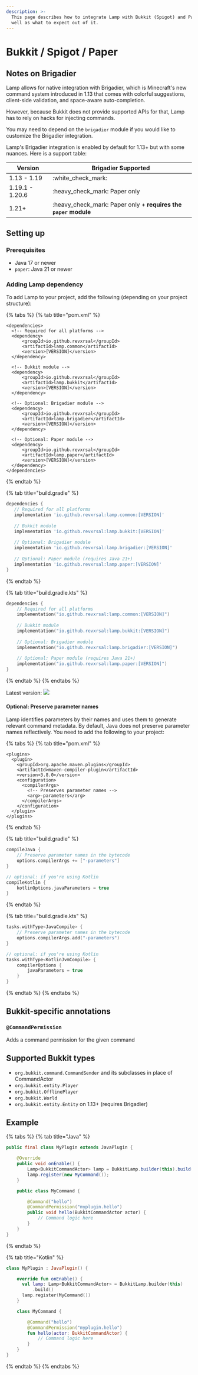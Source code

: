 ```yaml
---
description: >-
  This page describes how to integrate Lamp with Bukkit (Spigot) and Paper, as
  well as what to expect out of it.
---
```


# Bukkit / Spigot / Paper

## Notes on Brigadier

Lamp allows for native integration with Brigadier, which is Minecraft's new command system introduced in 1.13 that comes with colorful suggestions, client-side validation, and space-aware auto-completion.

However, because Bukkit does not provide supported APIs for that, Lamp has to rely on hacks for injecting commands.

You may need to depend on the `brigadier` module if you would like to customize the Brigadier integration.

Lamp's Brigadier integration is enabled by default for 1.13+ but with some nuances. Here is a support table:

| Version         | Brigadier Supported                                               |
| --------------- | ----------------------------------------------------------------- |
| 1.13 - 1.19     | :white\_check\_mark:                                              |
| 1.19.1 - 1.20.6 | :heavy\_check\_mark: Paper only                                   |
| 1.21+           | :heavy\_check\_mark: Paper only + **requires the `paper` module** |

## Setting up

### Prerequisites

* Java 17 or newer
* `paper`: Java 21 or newer

### Adding Lamp dependency

To add Lamp to your project, add the following (depending on your project structure):

{% tabs %}
{% tab title="pom.xml" %}
```markup
<dependencies>
  <!-- Required for all platforms -->
  <dependency>
      <groupId>io.github.revxrsal</groupId>
      <artifactId>lamp.common</artifactId> 
      <version>[VERSION]</version>
  </dependency>

  <!-- Bukkit module -->
  <dependency>
      <groupId>io.github.revxrsal</groupId>
      <artifactId>lamp.bukkit</artifactId>
      <version>[VERSION]</version>
  </dependency>  
  
  <!-- Optional: Brigadier module -->
  <dependency>
      <groupId>io.github.revxrsal</groupId>
      <artifactId>lamp.brigadier</artifactId>
      <version>[VERSION]</version>
  </dependency>
  
  <!-- Optional: Paper module -->
  <dependency>
      <groupId>io.github.revxrsal</groupId>
      <artifactId>lamp.paper</artifactId>
      <version>[VERSION]</version>
  </dependency>  
</dependencies>
```
{% endtab %}

{% tab title="build.gradle" %}
```groovy
dependencies {
   // Required for all platforms
   implementation 'io.github.revxrsal:lamp.common:[VERSION]'
   
   // Bukkit module
   implementation 'io.github.revxrsal:lamp.bukkit:[VERSION]'
   
   // Optional: Brigadier module
   implementation 'io.github.revxrsal:lamp.brigadier:[VERSION]'
   
   // Optional: Paper module (requires Java 21+)
   implementation 'io.github.revxrsal:lamp.paper:[VERSION]'
}
```
{% endtab %}

{% tab title="build.gradle.kts" %}
```kotlin
dependencies {
    // Required for all platforms
    implementation("io.github.revxrsal:lamp.common:[VERSION]")
    
    // Bukkit module
    implementation("io.github.revxrsal:lamp.bukkit:[VERSION]")
    
    // Optional: Brigadier module
    implementation("io.github.revxrsal:lamp.brigadier:[VERSION]")
    
    // Optional: Paper module (requires Java 21+)
    implementation("io.github.revxrsal:lamp.paper:[VERSION]")
}
```
{% endtab %}
{% endtabs %}

Latest version: ![](https://img.shields.io/maven-metadata/v/https/repo1.maven.org/maven2/io/github/revxrsal/lamp.common/maven-metadata.xml.svg?label=maven%20central\&colorB=brightgreen)

#### Optional: Preserve parameter names

Lamp identifies parameters by their names and uses them to generate relevant command metadata. By default, Java does not preserve parameter names reflectively. You need to add the following to your project:

{% tabs %}
{% tab title="pom.xml" %}
```markup
<plugins>
  <plugin>
    <groupId>org.apache.maven.plugins</groupId>
    <artifactId>maven-compiler-plugin</artifactId>
    <version>3.8.0</version>
    <configuration>
      <compilerArgs>
        <!-- Preserves parameter names -->
        <arg>-parameters</arg>
      </compilerArgs>
    </configuration>
  </plugin>
</plugins>
```
{% endtab %}

{% tab title="build.gradle" %}
```groovy
compileJava { 
    // Preserve parameter names in the bytecode
    options.compilerArgs += ["-parameters"]
}

// optional: if you're using Kotlin
compileKotlin {
    kotlinOptions.javaParameters = true
}
```
{% endtab %}

{% tab title="build.gradle.kts" %}
```kotlin
tasks.withType<JavaCompile> {
    // Preserve parameter names in the bytecode
    options.compilerArgs.add("-parameters")
}

// optional: if you're using Kotlin
tasks.withType<KotlinJvmCompile> {
    compilerOptions {
        javaParameters = true
    }
}
```
{% endtab %}
{% endtabs %}

## Bukkit-specific annotations

### `@CommandPermission`

Adds a command permission for the given command

## Supported Bukkit types

* `org.bukkit.command.CommandSender` and its subclasses in place of CommandActor
* `org.bukkit.entity.Player`
* `org.bukkit.OfflinePlayer`
* `org.bukkit.World`
* `org.bukkit.entity.Entity` on 1.13+ (requires Brigadier)

## Example

{% tabs %}
{% tab title="Java" %}
```java
public final class MyPlugin extends JavaPlugin {

    @Override
    public void onEnable() {
        Lamp<BukkitCommandActor> lamp = BukkitLamp.builder(this).build();
        lamp.register(new MyCommand());
    }

    public class MyCommand {

        @Command("hello")
        @CommandPermission("myplugin.hello")
        public void hello(BukkitCommandActor actor) {
            // Command logic here
        }
    }
}
```
{% endtab %}

{% tab title="Kotlin" %}
```kotlin
class MyPlugin : JavaPlugin() {

    override fun onEnable() {
      val lamp: Lamp<BukkitCommandActor> = BukkitLamp.builder(this)
          .build()
      lamp.register(MyCommand())
    }

    class MyCommand {

        @Command("hello")
        @CommandPermission("myplugin.hello")
        fun hello(actor: BukkitCommandActor) {
            // Command logic here
        }
    }
}
```
{% endtab %}
{% endtabs %}
